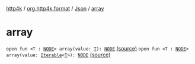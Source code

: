 [http4k](../../index.md) / [org.http4k.format](../index.md) / [Json](index.md) / [array](./array.md)

# array

`open fun <T : `[`NODE`](index.md#NODE)`> array(value: `[`T`](array.md#T)`): `[`NODE`](index.md#NODE) [(source)](https://github.com/http4k/http4k/blob/master/http4k-core/src/main/kotlin/org/http4k/format/Json.kt#L50)
`open fun <T : `[`NODE`](index.md#NODE)`> array(value: `[`Iterable`](https://kotlinlang.org/api/latest/jvm/stdlib/kotlin.collections/-iterable/index.html)`<`[`T`](array.md#T)`>): `[`NODE`](index.md#NODE) [(source)](https://github.com/http4k/http4k/blob/master/http4k-core/src/main/kotlin/org/http4k/format/Json.kt#L51)